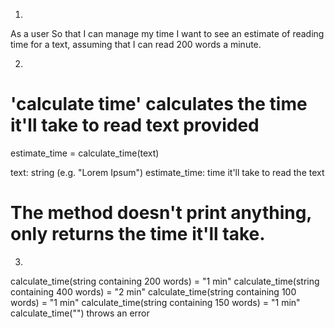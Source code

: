 1. 
As a user
So that I can manage my time
I want to see an estimate of reading time for a text, assuming that I can read 200 words a minute.

2. 
# 'calculate time' calculates the time it'll take to read text provided
estimate_time = calculate_time(text)

text: string (e.g. "Lorem Ipsum")
estimate_time: time it'll take to read the text

# The method doesn't print anything, only returns the time it'll take.

3. 

calculate_time(string containing 200 words) = "1 min"
calculate_time(string containing 400 words) = "2 min"
calculate_time(string containing 100 words) = "1 min"
calculate_time(string containing 150 words) = "1 min"
calculate_time("") throws an error